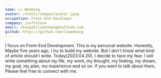 ```yaml
---
name: Li WenKang
avatar: /static/images/avatar.jpeg
occupation: Front-End Developer
company: isoftstone
email: changzhiliwenkang@outlook.com
github: https://github.com/liwenkang
---
```


I focus on Front-End Development. This is my personal website. Honestly, Maybe five years ago, I try to build my website. But I don't know what kind of article should I write. Today(2023.04.20), I decide to face my fear. I will write something about my life, my work, my thought, my feeling, my dream, my goal, my plan, my experience and so on. If you want to talk about them, Please feel free to connect with me.
